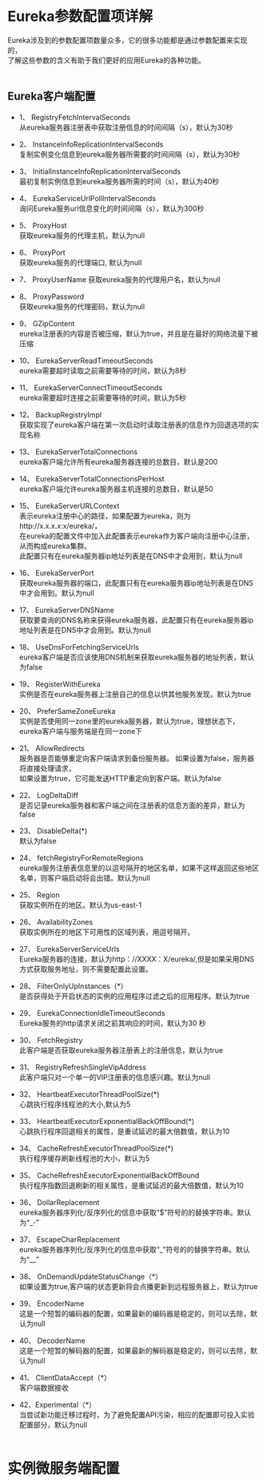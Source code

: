 # Eureka参数配置项详解
Eureka涉及到的参数配置项数量众多，它的很多功能都是通过参数配置来实现的，  
了解这些参数的含义有助于我们更好的应用Eureka的各种功能。  
&nbsp;&nbsp;

## Eureka客户端配置
* 1、 RegistryFetchIntervalSeconds  
从eureka服务器注册表中获取注册信息的时间间隔（s），默认为30秒

* 2、 InstanceInfoReplicationIntervalSeconds  
复制实例变化信息到eureka服务器所需要的时间间隔（s），默认为30秒

* 3、 InitialInstanceInfoReplicationIntervalSeconds  
最初复制实例信息到eureka服务器所需的时间（s），默认为40秒

* 4、 EurekaServiceUrlPollIntervalSeconds  
询问Eureka服务url信息变化的时间间隔（s），默认为300秒

* 5、 ProxyHost  
获取eureka服务的代理主机，默认为null

* 6、 ProxyPort  
获取eureka服务的代理端口, 默认为null

* 7、 ProxyUserName
获取eureka服务的代理用户名，默认为null

* 8、 ProxyPassword  
获取eureka服务的代理密码，默认为null

* 9、 GZipContent  
eureka注册表的内容是否被压缩，默认为true，并且是在最好的网络流量下被压缩

* 10、 EurekaServerReadTimeoutSeconds  
eureka需要超时读取之前需要等待的时间，默认为8秒

* 11、 EurekaServerConnectTimeoutSeconds  
eureka需要超时连接之前需要等待的时间，默认为5秒

* 12、 BackupRegistryImpl  
获取实现了eureka客户端在第一次启动时读取注册表的信息作为回退选项的实现名称

* 13、 EurekaServerTotalConnections  
 eureka客户端允许所有eureka服务器连接的总数目，默认是200

* 14、 EurekaServerTotalConnectionsPerHost  
eureka客户端允许eureka服务器主机连接的总数目，默认是50

* 15、 EurekaServerURLContext  
表示eureka注册中心的路径，如果配置为eureka，则为http://x.x.x.x:x/eureka/，  
在eureka的配置文件中加入此配置表示eureka作为客户端向注册中心注册，从而构成eureka集群。  
此配置只有在eureka服务器ip地址列表是在DNS中才会用到，默认为null

* 16、 EurekaServerPort  
获取eureka服务器的端口，此配置只有在eureka服务器ip地址列表是在DNS中才会用到。默认为null

* 17、 EurekaServerDNSName  
获取要查询的DNS名称来获得eureka服务器，此配置只有在eureka服务器ip地址列表是在DNS中才会用到。默认为null

* 18、 UseDnsForFetchingServiceUrls  
eureka客户端是否应该使用DNS机制来获取eureka服务器的地址列表，默认为false

* 19、 RegisterWithEureka  
实例是否在eureka服务器上注册自己的信息以供其他服务发现，默认为true

* 20、 PreferSameZoneEureka  
实例是否使用同一zone里的eureka服务器，默认为true，理想状态下，eureka客户端与服务端是在同一zone下

* 21、 AllowRedirects  
服务器是否能够重定向客户端请求到备份服务器。 如果设置为false，服务器将直接处理请求，  
如果设置为true，它可能发送HTTP重定向到客户端。默认为false

* 22、 LogDeltaDiff  
是否记录eureka服务器和客户端之间在注册表的信息方面的差异，默认为false

* 23、 DisableDelta(*)  
默认为false

* 24、 fetchRegistryForRemoteRegions  
eureka服务注册表信息里的以逗号隔开的地区名单，如果不这样返回这些地区名单，则客户端启动将会出错。默认为null

* 25、 Region  
获取实例所在的地区。默认为us-east-1

* 26、 AvailabilityZones  
获取实例所在的地区下可用性的区域列表，用逗号隔开。

* 27、 EurekaServerServiceUrls  
Eureka服务器的连接，默认为http：//XXXX：X/eureka/,但是如果采用DNS方式获取服务地址，则不需要配置此设置。

* 28、 FilterOnlyUpInstances（*）  
是否获得处于开启状态的实例的应用程序过滤之后的应用程序。默认为true

* 29、 EurekaConnectionIdleTimeoutSeconds  
Eureka服务的http请求关闭之前其响应的时间，默认为30 秒

* 30、 FetchRegistry  
此客户端是否获取eureka服务器注册表上的注册信息，默认为true

* 31、 RegistryRefreshSingleVipAddress  
此客户端只对一个单一的VIP注册表的信息感兴趣。默认为null

* 32、 HeartbeatExecutorThreadPoolSize(*)  
心跳执行程序线程池的大小,默认为5

* 33、 HeartbeatExecutorExponentialBackOffBound(*)  
心跳执行程序回退相关的属性，是重试延迟的最大倍数值，默认为10

* 34、 CacheRefreshExecutorThreadPoolSize(*)  
执行程序缓存刷新线程池的大小，默认为5

* 35、 CacheRefreshExecutorExponentialBackOffBound  
执行程序指数回退刷新的相关属性，是重试延迟的最大倍数值，默认为10

* 36、 DollarReplacement  
eureka服务器序列化/反序列化的信息中获取“$”符号的的替换字符串。默认为“_-”

* 37、 EscapeCharReplacement  
eureka服务器序列化/反序列化的信息中获取“_”符号的的替换字符串。默认为“__”

* 38、 OnDemandUpdateStatusChange（*）  
如果设置为true,客户端的状态更新将会点播更新到远程服务器上，默认为true

* 39、 EncoderName  
这是一个短暂的编码器的配置，如果最新的编码器是稳定的，则可以去除，默认为null

* 40、 DecoderName  
这是一个短暂的解码器的配置，如果最新的解码器是稳定的，则可以去除，默认为null

* 41、 ClientDataAccept（*）  
客户端数据接收

* 42、Experimental（*）  
当尝试新功能迁移过程时，为了避免配置API污染，相应的配置即可投入实验配置部分，默认为null  
&nbsp;&nbsp;

# 实例微服务端配置



